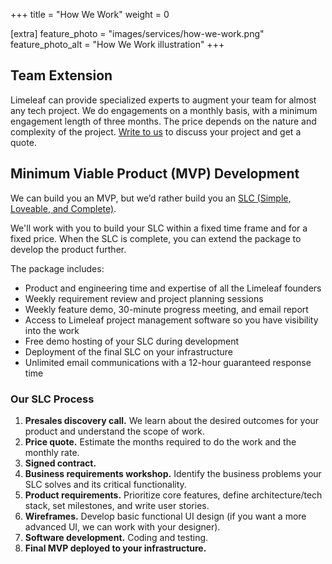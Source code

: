 +++
title = "How We Work"
weight = 0

[extra]
feature_photo = "images/services/how-we-work.png"
feature_photo_alt = "How We Work illustration"
+++

## Team Extension

Limeleaf can provide specialized experts to augment your team for almost any tech project. We do engagements on a monthly basis, with a minimum engagement length of three months. The price depends on the nature and complexity of the project. [Write to us](https://limeleaf.io/contact/ "Contact us") to discuss your project and get a quote.

## Minimum Viable Product (MVP) Development

We can build you an MVP, but we’d rather build you an [SLC (Simple, Loveable, and Complete)](https://longform.asmartbear.com/slc/ "Your customers hate MVPs. Make a SLC instead.").

We'll work with you to build your SLC within a fixed time frame and for a fixed price. When the SLC is complete, you can extend the package to develop the product further.

The package includes:

- Product and engineering time and expertise of all the Limeleaf founders
- Weekly requirement review and project planning sessions
- Weekly feature demo, 30-minute progress meeting, and email report
- Access to Limeleaf project management software so you have visibility into the work
- Free demo hosting of your SLC during development
- Deployment of the final SLC on your infrastructure
- Unlimited email communications with a 12-hour guaranteed response time

### Our SLC Process

1. **Presales discovery call.** We learn about the desired outcomes for your product and understand the scope of work. 
2. **Price quote.** Estimate the months required to do the work and the monthly rate.
3. **Signed contract.**
4. **Business requirements workshop.** Identify the business problems your SLC solves and its critical functionality.
5. **Product requirements.** Prioritize core features, define architecture/tech stack, set milestones, and write user stories.
6. **Wireframes.** Develop basic functional UI design (if you want a more advanced UI, we can work with your designer).
7. **Software development.** Coding and testing.
8. **Final MVP deployed to your infrastructure.**